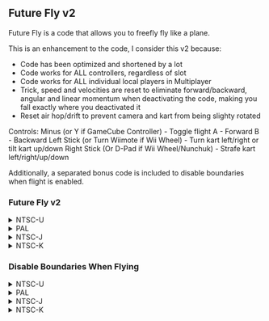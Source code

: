 ## Future Fly v2

Future Fly is a code that allows you to freefly fly like a plane.
 
This is an enhancement to the code, I consider this v2 because:
* Code has been optimized and shortened by a lot
* Code works for ALL controllers, regardless of slot
* Code works for ALL individual local players in Multiplayer
* Trick, speed and velocities are reset to eliminate forward/backward, angular and linear momentum when deactivating the code, making you fall exactly where you deactivated it
* Reset air hop/drift to prevent camera and kart from being slighty rotated 

Controls:
Minus (or Y if GameCube Controller) - Toggle flight
A - Forward
B - Backward
Left Stick (or Turn Wiimote if Wii Wheel) - Turn kart left/right or tilt kart up/down
Right Stick (Or D-Pad if Wii Wheel/Nunchuk) - Strafe kart left/right/up/down

Additionally, a separated bonus code is included to disable boundaries when flight is enabled.

### Future Fly v2

<details>
<summary>NTSC-U</summary>

```powerpc
C25AA6FC 0000003A
EC7A01F2 818300EC
818C000C 806C0010
81430004 816A0014
716C0002 418201B0
4800001D 43700000
C2F00000 43400000
BD500000 3D800000
00800040 7CA802A6
81030028 80E30000
88E70010 1CE70180
38E703B0 3D808058
618C9BD4 7D8903A6
4E800421 8083000C
7C862378 7C691B78
7C671850 2C040000
4182FFEC 806900C8
39201000 2C830002
40850008 39200800
80040020 80C40060
7C063078 7CC64839
7C064800 4082000C
6D6B8000 916A0014
756B8000 41820118
EDEF7828 FE007890
D21E0074 D21E0078
D21E007C D2080020
D20801B0 818A0008
81650014 7D8C5878
918A0008 A18A0004
718CFFF7 B18A0004
7C862378 41850040
41860038 740C0060
41820014 C1E50000
740C0020 41820008
FDE07850 740C0018
41820034 C2050008
740C0010 41820028
FE008050 48000020
38C40064 C28600A0
C20600A4 C1E50000
C2250008 EDF403F2
EE100472 C03E0068
C33E006C C2FE0070
3D80808B C26C053C
EDEF04F2 C27EFF8C
EC330BFC C27EFFAC
EEF3BBFC EF39802A
C245000C C2250000
740C0003 4182002C
740C0002 4182000C
C2250004 FE409050
C27EFF94 EC330C7A
C27EFFA4 EF33CC7A
C27EFFB4 EEF3BC7A
C264000C C1E40010
EE5304B2 D25E00E8
C2250010 EE3103F2
D23E00E4 00000000
```
</details>

<details>
<summary>PAL</summary>

```powerpc
C25B5624 0000003A
EC7A01F2 818300EC
818C000C 806C0010
81430004 816A0014
716C0002 418201B0
4800001D 43700000
C2F00000 43400000
BD500000 3D800000
00800040 7CA802A6
81030028 80E30000
88E70010 1CE70180
38E703B0 3D808059
618C03F8 7D8903A6
4E800421 8083000C
7C862378 7C691B78
7C671850 2C040000
4182FFEC 806900C8
39201000 2C830002
40850008 39200800
80040020 80C40060
7C063078 7CC64839
7C064800 4082000C
6D6B8000 916A0014
756B8000 41820118
EDEF7828 FE007890
D21E0074 D21E0078
D21E007C D2080020
D20801B0 818A0008
81650014 7D8C5878
918A0008 A18A0004
718CFFF7 B18A0004
7C862378 41850040
41860038 740C0060
41820014 C1E50000
740C0020 41820008
FDE07850 740C0018
41820034 C2050008
740C0010 41820028
FE008050 48000020
38C40064 C28600A0
C20600A4 C1E50000
C2250008 EDF403F2
EE100472 C03E0068
C33E006C C2FE0070
3D80808B C26C053C
EDEF04F2 C27EFF8C
EC330BFC C27EFFAC
EEF3BBFC EF39802A
C245000C C2250000
740C0003 4182002C
740C0002 4182000C
C2250004 FE409050
C27EFF94 EC330C7A
C27EFFA4 EF33CC7A
C27EFFB4 EEF3BC7A
C264000C C1E40010
EE5304B2 D25E00E8
C2250010 EE3103F2
D23E00E4 00000000
```
</details>

<details>
<summary>NTSC-J</summary>

```powerpc
C25B4FA4 0000003A
EC7A01F2 818300EC
818C000C 806C0010
81430004 816A0014
716C0002 418201B0
4800001D 43700000
C2F00000 43400000
BD500000 3D800000
00800040 7CA802A6
81030028 80E30000
88E70010 1CE70180
38E703B0 3D808058
618CFD78 7D8903A6
4E800421 8083000C
7C862378 7C691B78
7C671850 2C040000
4182FFEC 806900C8
39201000 2C830002
40850008 39200800
80040020 80C40060
7C063078 7CC64839
7C064800 4082000C
6D6B8000 916A0014
756B8000 41820118
EDEF7828 FE007890
D21E0074 D21E0078
D21E007C D2080020
D20801B0 818A0008
81650014 7D8C5878
918A0008 A18A0004
718CFFF7 B18A0004
7C862378 41850040
41860038 740C0060
41820014 C1E50000
740C0020 41820008
FDE07850 740C0018
41820034 C2050008
740C0010 41820028
FE008050 48000020
38C40064 C28600A0
C20600A4 C1E50000
C2250008 EDF403F2
EE100472 C03E0068
C33E006C C2FE0070
3D80808B C26C053C
EDEF04F2 C27EFF8C
EC330BFC C27EFFAC
EEF3BBFC EF39802A
C245000C C2250000
740C0003 4182002C
740C0002 4182000C
C2250004 FE409050
C27EFF94 EC330C7A
C27EFFA4 EF33CC7A
C27EFFB4 EEF3BC7A
C264000C C1E40010
EE5304B2 D25E00E8
C2250010 EE3103F2
D23E00E4 00000000
```
</details>

<details>
<summary>NTSC-K</summary>

```powerpc
C25A367C 0000003A
EC7A01F2 818300EC
818C000C 806C0010
81430004 816A0014
716C0002 418201B0
4800001D 43700000
C2F00000 43400000
BD500000 3D800000
00800040 7CA802A6
81030028 80E30000
88E70010 1CE70180
38E703B0 3D808057
618CE450 7D8903A6
4E800421 8083000C
7C862378 7C691B78
7C671850 2C040000
4182FFEC 806900C8
39201000 2C830002
40850008 39200800
80040020 80C40060
7C063078 7CC64839
7C064800 4082000C
6D6B8000 916A0014
756B8000 41820118
EDEF7828 FE007890
D21E0074 D21E0078
D21E007C D2080020
D20801B0 818A0008
81650014 7D8C5878
918A0008 A18A0004
718CFFF7 B18A0004
7C862378 41850040
41860038 740C0060
41820014 C1E50000
740C0020 41820008
FDE07850 740C0018
41820034 C2050008
740C0010 41820028
FE008050 48000020
38C40064 C28600A0
C20600A4 C1E50000
C2250008 EDF403F2
EE100472 C03E0068
C33E006C C2FE0070
3D80808B C26C053C
EDEF04F2 C27EFF8C
EC330BFC C27EFFAC
EEF3BBFC EF39802A
C245000C C2250000
740C0003 4182002C
740C0002 4182000C
C2250004 FE409050
C27EFF94 EC330C7A
C27EFFA4 EF33CC7A
C27EFFB4 EEF3BC7A
C264000C C1E40010
EE5304B2 D25E00E8
C2250010 EE3103F2
D23E00E4 00000000
```
</details>

### Disable Boundaries When Flying

<details>
<summary>NTSC-U</summary>

```powerpc
C256ECB0 00000006
81630004 818B0004
818C0014 758C8000
41820018 816B0024
A18B0334 718CFFE7
B18B0334 4E800020
9421FFE0 00000000
```
</details>

<details>
<summary>PAL</summary>

```powerpc
C2573B00 00000006
81630004 818B0004
818C0014 758C8000
41820018 816B0024
A18B0334 718CFFE7
B18B0334 4E800020
9421FFE0 00000000
```
</details>

<details>
<summary>NTSC-J</summary>

```powerpc
C2573480 00000006
81630004 818B0004
818C0014 758C8000
41820018 816B0024
A18B0334 718CFFE7
B18B0334 4E800020
9421FFE0 00000000
```
</details>

<details>
<summary>NTSC-K</summary>

```powerpc
C2561B58 00000006
81630004 818B0004
818C0014 758C8000
41820018 816B0024
A18B0334 718CFFE7
B18B0334 4E800020
9421FFE0 00000000
```
</details>


